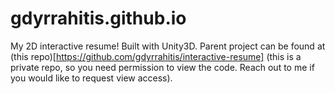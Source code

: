 # gdyrrahitis.github.io
My 2D interactive resume! Built with Unity3D. Parent project can be found at (this repo)[https://github.com/gdyrrahitis/interactive-resume] (this is a private repo, so you need permission to view the code. Reach out to me if you would like to request view access).
